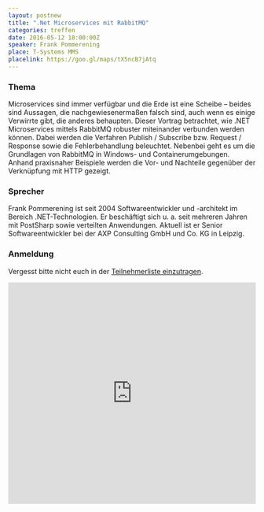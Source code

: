 ```yaml
---
layout: postnew
title: ".Net Microservices mit RabbitMQ"
categories: treffen
date: 2016-05-12 18:00:00Z
speaker: Frank Pommerening
place: T-Systems MMS
placelink: https://goo.gl/maps/tX5ncB7jAtq
---
```


### Thema

Microservices sind immer verfügbar und die Erde ist eine Scheibe – beides sind Aussagen, die nachgewiesenermaßen falsch sind, auch wenn es einige Verwirrte gibt, die anderes behaupten. Dieser Vortrag betrachtet, wie .NET Microservices mittels RabbitMQ robuster miteinander verbunden werden können. Dabei werden die Verfahren Publish / Subscribe bzw. Request / Response sowie die Fehlerbehandlung beleuchtet.
Nebenbei geht es um die Grundlagen von RabbitMQ in Windows- und Containerumgebungen. Anhand praxisnaher Beispiele werden die Vor- und Nachteile gegenüber der Verknüpfung mit HTTP gezeigt.

### Sprecher

Frank Pommerening ist seit 2004 Softwareentwickler und -architekt im Bereich .NET-Technologien. Er beschäftigt sich u. a. seit mehreren Jahren mit PostSharp sowie verteilten Anwendungen. Aktuell ist er Senior Softwareentwickler bei der AXP Consulting GmbH und Co. KG in Leipzig.

### Anmeldung

Vergesst bitte nicht euch in der [Teilnehmerliste einzutragen](https://www.xing.com/events/net-microservices-rabbitmq-1666052).

<iframe src="http://fpommerening.github.io/MicroserviceRabbitMQ/index_dd.html#/" width="100%" height="450" frameborder="0" style="border:0"> </iframe>
